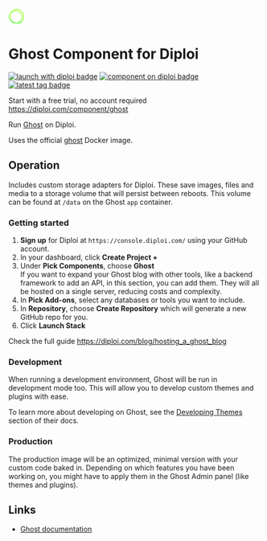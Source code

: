 <img alt="icon" src=".diploi/icon.svg" width="32">

# Ghost Component for Diploi

[![launch with diploi badge](https://diploi.com/launch.svg)](https://diploi.com/component/ghost)
[![component on diploi badge](https://diploi.com/component.svg)](https://diploi.com/component/ghost)
[![latest tag badge](https://badgen.net/github/tag/diploi/component-ghost)](https://diploi.com/component/ghost)

Start with a free trial, no account required
https://diploi.com/component/ghost

Run [Ghost](https://ghost.org/) on Diploi.

Uses the official [ghost](https://hub.docker.com/_/ghost/) Docker image.

## Operation

Includes custom storage adapters for Diploi. These save images, files and media to a storage volume that will persist between reboots.
This volume can be found at `/data` on the Ghost `app` container.

### Getting started

1. **Sign up** for Diploi at `https://console.diploi.com/` using your GitHub account.
2. In your dashboard, click **Create Project +**
3. Under **Pick Components**, choose **Ghost**  
 If you want to expand your Ghost blog with other tools, like a backend framework to add an API, in this section, you can add them. They will all be hosted on a single server, reducing costs and complexity.
4. In **Pick Add-ons**, select any databases or tools you want to include.
5. In **Repository**, choose **Create Repository** which will generate a new GitHub repo for you.
6. Click **Launch Stack**

Check the full guide https://diploi.com/blog/hosting_a_ghost_blog

### Development

When running a development environment, Ghost will be run in development mode too.
This will allow you to develop custom themes and plugins with ease.

To learn more about developing on Ghost, see the [Developing Themes](https://ghost.org/docs/install/local/#developing-themes) section of their docs.

### Production

The production image will be an optimized, minimal version with your custom code baked in.
Depending on which features you have been working on, you might have to apply them in the Ghost Admin panel (like themes and plugins).

## Links

- [Ghost documentation](https://ghost.org/docs/)
